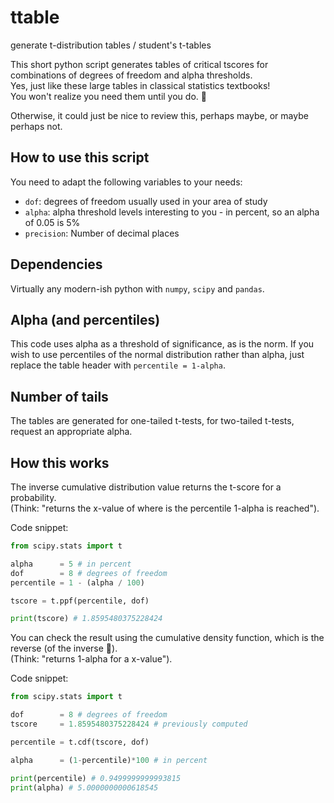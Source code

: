 # ttable

generate t-distribution tables / student's t-tables

This short python script generates tables of critical tscores for combinations of degrees of freedom and alpha thresholds.  
Yes, just like these large tables in classical statistics textbooks!  
You won't realize you need them until you do. :space_invader:

Otherwise, it could just be nice to review this, perhaps maybe, or maybe perhaps not.

## How to use this script

You need to adapt the following variables to your needs:

- `dof`: degrees of freedom usually used in your area of study
- `alpha`: alpha threshold levels interesting to you - in percent, so an alpha of 0.05 is 5%
- `precision`: Number of decimal places

## Dependencies

Virtually any modern-ish python with `numpy`, `scipy` and `pandas`.

## Alpha (and percentiles)

This code uses alpha as a threshold of significance, as is the norm.
If you wish to use percentiles of the normal distribution rather than alpha, just replace the table header with `percentile = 1-alpha`.

## Number of tails

The tables are generated for one-tailed t-tests, for two-tailed t-tests, request an appropriate alpha.

## How this works

The inverse cumulative distribution value returns the t-score for a probability.  
(Think: "returns the x-value of where is the percentile 1-alpha is reached").

Code snippet:

```python
from scipy.stats import t

alpha      = 5 # in percent
dof        = 8 # degrees of freedom
percentile = 1 - (alpha / 100)

tscore = t.ppf(percentile, dof)

print(tscore) # 1.8595480375228424
```

You can check the result using the cumulative density function, which is the reverse (of the inverse :dart:).  
(Think: "returns 1-alpha for a x-value").

Code snippet:

```python
from scipy.stats import t

dof        = 8 # degrees of freedom
tscore     = 1.8595480375228424 # previously computed

percentile = t.cdf(tscore, dof)

alpha      = (1-percentile)*100 # in percent

print(percentile) # 0.9499999999993815
print(alpha) # 5.0000000000618545
```